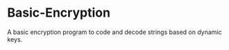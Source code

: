 Basic-Encryption
================

A basic encryption program to code and decode strings based on dynamic keys.
